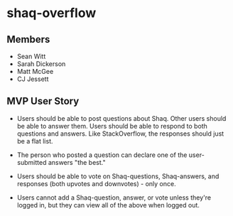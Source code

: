 # shaq-overflow

## Members
- Sean Witt
- Sarah Dickerson
- Matt McGee
- CJ Jessett

## MVP User Story
- Users should be able to post questions about Shaq. Other users should be able to answer them. Users should be able to respond to both questions and answers. Like StackOverflow, the responses should just be a flat list.

- The person who posted a question can declare one of the user-submitted answers "the best."

- Users should be able to vote on Shaq-questions, Shaq-answers, and responses (both upvotes and downvotes) - only once.

- Users cannot add a Shaq-question, answer, or vote unless they're logged in, but they can view all of the above when logged out.

